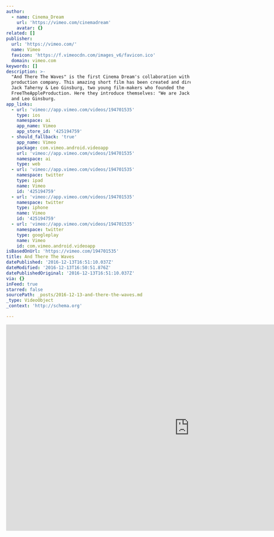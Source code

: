 ```yaml
---
author:
  - name: Cinema_Dream
    url: 'https://vimeo.com/cinemadream'
    avatar: {}
related: []
publisher:
  url: 'https://vimeo.com/'
  name: Vimeo
  favicon: 'https://f.vimeocdn.com/images_v6/favicon.ico'
  domain: vimeo.com
keywords: []
description: >-
  "And There The Waves" is the first Cinema Dream's collaboration with a film
  production company. This amazing short film has been created and directed by
  Jack Taherny & Leo Ginsburg, two young film-makers who founded the
  FreeTheAppleProduction. Here they introduce themselves: "We are Jack Taheny
  and Leo Ginsburg.
app_links:
  - url: 'vimeo://app.vimeo.com/videos/194701535'
    type: ios
    namespace: ai
    app_name: Vimeo
    app_store_id: '425194759'
  - should_fallback: 'true'
    app_name: Vimeo
    package: com.vimeo.android.videoapp
    url: 'vimeo://app.vimeo.com/videos/194701535'
    namespace: ai
    type: web
  - url: 'vimeo://app.vimeo.com/videos/194701535'
    namespace: twitter
    type: ipad
    name: Vimeo
    id: '425194759'
  - url: 'vimeo://app.vimeo.com/videos/194701535'
    namespace: twitter
    type: iphone
    name: Vimeo
    id: '425194759'
  - url: 'vimeo://app.vimeo.com/videos/194701535'
    namespace: twitter
    type: googleplay
    name: Vimeo
    id: com.vimeo.android.videoapp
isBasedOnUrl: 'https://vimeo.com/194701535'
title: And There The Waves
datePublished: '2016-12-13T16:51:10.037Z'
dateModified: '2016-12-13T16:50:51.876Z'
datePublishedOriginal: '2016-12-13T16:51:10.037Z'
via: {}
inFeed: true
starred: false
sourcePath: _posts/2016-12-13-and-there-the-waves.md
_type: VideoObject
_context: 'http://schema.org'

---
```

<iframe src="https://cdn.embedly.com/widgets/media.html?src=https%3A%2F%2Fplayer.vimeo.com%2Fvideo%2F194701535&amp;url=https%3A%2F%2Fvimeo.com%2F194701535&amp;image=https%3A%2F%2Fi.vimeocdn.com%2Fvideo%2F606744148_1280.jpg&amp;key=b7d04c9b404c499eba89ee7072e1c4f7&amp;type=text%2Fhtml&amp;schema=vimeo" width="1000" height="563" scrolling="no" frameborder="0" allowfullscreen="" style=""></iframe>